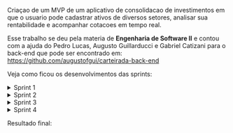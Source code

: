
Criaçao de um MVP de um aplicativo de consolidacao de investimentos em que o usuario pode cadastrar ativos de diversos setores, analisar sua rentabilidade e acompanhar cotacoes em tempo real.

Esse trabalho se deu pela materia de **Engenharia de Software II** e contou com a ajuda do Pedro Lucas, Augusto Guillarducci e Gabriel Catizani para o back-end que pode ser encontrado em: https://github.com/augustofgui/carteirada-back-end

Veja como ficou os desenvolvimentos das sprints:

<details>
  <summary>Sprint 1</summary>
  Inicialmente propomos um mvp e comecamos a modular as sprints de desenvolvimento de acordo com as metodologias ageis mostradas nessa apresentacao:
  
  <p float="left">
    <img width="300" alt="image" src="https://user-images.githubusercontent.com/66230142/191112311-b2e54590-ca4e-48cb-9abc-a4f0083004b6.png">  
  </p>
</details>

<details>
  <summary>Sprint 2</summary>
  O proposto para a sprint 2 no meu caso seria apresentar uma UI/UX para nosso aplicativo de forma que fosse simples e intuitivo para o usuario utilizar seus recursos. O produto final, tendo em vista que meus conhecimentos de design sao limitados kkkkk foi esse:
  
  
  <p align="center">
    <img width="842" alt="image" src="https://user-images.githubusercontent.com/66230142/191114042-9042a409-de0b-4fea-9e8b-5eec761d1c2a.png">
  </p>
</details>

<details>
  <summary>Sprint 3</summary>
  Aqui comecou a implementacao de fato, onde pudemos contar com o cadastro de usuários, uma tela de login e um cadastro de ativos no nosso app:
  
  <p float="left">
     <img width="300" alt="image" src="https://user-images.githubusercontent.com/66230142/193101220-3e1f191e-5e57-4f5d-a45b-8109b9ae05d6.gif"> 
  </p>
  
  Alem disso pude treinar a utilizacao de tabBarController e conexão com backend atraves do alamofire com componentizacao de alguns itens visuais. Pela primeira vez, com o intuito de aprender novos itens, utilizei um PickerView, ademais fiz a gerência do teclado com os campos utilizando o IQKeyboard do swift em que permite scrollar a tela para ver os campos, troca-los e encerra-los com botoes fornecidos na toolBar do teclado
  
  Para trazer para um âmbito ágil, utilizamos um board kanban com divisao de tarefas:
  
  <p float="left">
     <img width="500" alt="image" src="https://user-images.githubusercontent.com/66230142/193102648-61999f72-58b5-4da8-9377-1df56f60ad1a.png"> 
  </p>
</details>

<details>
  <summary>Sprint 4</summary>
  Comecei fazendo a componentizacao dos itens de botao e textField para facilitar a manutencao de código, alem de reduzir algumas redundancias de métodos:
 
  <p float="left">
    <img width="300" alt="image" src="https://user-images.githubusercontent.com/66230142/193374258-acc959e1-870b-4152-a03d-9f7a404e77b2.png">
    <img width="400" alt="image" src="https://user-images.githubusercontent.com/66230142/193374333-b0b71e80-43b0-473e-9866-991ea35aea23.png">
  </p>
  
  Alem disso fiz a utilizacao da autenticacao do firebase e seu realtime database
  Outras coisas que fiz nessa sprint:
  - Reutilizacao dos charts
  - Utilizacao de graficos com o pod Charts no cocoapods
  - Session manager com Firebase
</details>

Resultado final:
<p float="left">
  </p>




